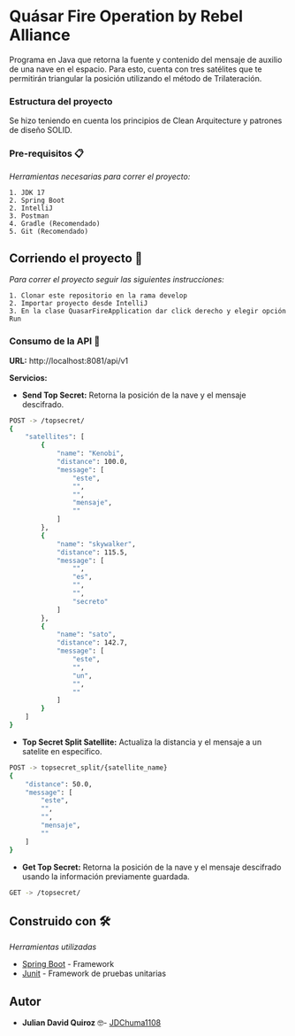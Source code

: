 # Quásar Fire Operation by Rebel Alliance

Programa en Java que retorna la fuente y contenido del mensaje de auxilio de una nave en el espacio. Para esto, cuenta con tres satélites que te permitirán triangular la posición utilizando el método de Trilateración.

### Estructura del proyecto

Se hizo teniendo en cuenta los principios de Clean Arquitecture y patrones de diseño SOLID.

### Pre-requisitos 📋

_Herramientas necesarias para correr el proyecto:_

```
1. JDK 17
2. Spring Boot
2. IntelliJ
3. Postman
4. Gradle (Recomendado)
5. Git (Recomendado)
```
## Corriendo el proyecto 🚀

_Para correr el proyecto seguir las siguientes instrucciones:_

```
1. Clonar este repositorio en la rama develop
2. Importar proyecto desde IntelliJ 
3. En la clase QuasarFireApplication dar click derecho y elegir opción Run
```

### Consumo de la API 🔧

**URL:** http://localhost:8081/api/v1

**Servicios:**

- **Send Top Secret:** Retorna la posición de la nave y el mensaje descifrado.

```bash
POST -> /topsecret/
{
    "satellites": [
        {
            "name": "Kenobi",
            "distance": 100.0,
            "message": [
                "este",
                "",
                "",
                "mensaje",
                ""
            ]
        },
        {
            "name": "skywalker",
            "distance": 115.5,
            "message": [
                "",
                "es",
                "",
                "",
                "secreto"
            ]
        },
        {
            "name": "sato",
            "distance": 142.7,
            "message": [
                "este",
                "",
                "un",
                "",
                ""
            ]
        }
    ]
}
```

- **Top Secret Split Satellite:** Actualiza la distancia y el mensaje a un satelite en especifico.

```bash
POST -> topsecret_split/{satellite_name}
{
    "distance": 50.0,
    "message": [
        "este",
        "",
        "",
        "mensaje",
        ""
    ]
}
```

- **Get Top Secret:** Retorna la posición de la nave y el mensaje descifrado usando la información previamente guardada.
```bash
GET -> /topsecret/
```

## Construido con 🛠️

_Herramientas utilizadas_

* [Spring Boot](https://spring.io/projects/spring-boot) - Framework
* [Junit](https://junit.org/junit5/) - Framework de pruebas unitarias



## Autor
* **Julian David Quiroz** 🤓- [JDChuma1108](https://github.com/JDChuma1108)

